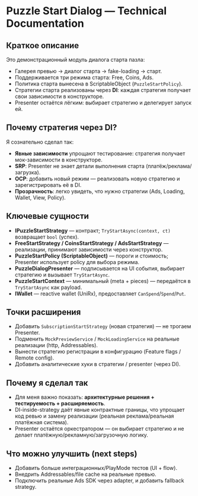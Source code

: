 # Puzzle Start Dialog — Technical Documentation 

## Краткое описание
Это демонстрационный модуль диалога старта пазла:
- Галерея превью → диалог старта → fake-loading → старт.
- Поддерживается три режима старта: Free, Coins, Ads.
- Политика старта вынесена в ScriptableObject (`PuzzleStartPolicy`).
- Стратегии старта реализованы через **DI**: каждая стратегия получает свои зависимости в конструкторе.
- Presenter остаётся лёгким: выбирает стратегию и делегирует запуск ей.

## Почему стратегия через DI?
Я сознательно сделал так:
- **Явные зависимости** упрощают тестирование: стратегия получает мок-зависимости в конструкторе.
- **SRP**: Presenter не знает детали выполнения старта (платёж/реклама/загрузка).
- **OCP**: добавить новый режим — реализовать новую стратегию и зарегистрировать её в DI.
- **Прозрачность**: легко увидеть, что нужно стратегии (Ads, Loading, Wallet, View, Policy).

## Ключевые сущности
- **IPuzzleStartStrategy** — контракт; `TryStartAsync(context, ct)` возвращает `bool` (успех).
- **FreeStartStrategy / CoinsStartStrategy / AdsStartStrategy** — реализации, принимают зависимости через конструктор.
- **PuzzleStartPolicy (ScriptableObject)** — пороги и стоимость; Presenter использует policy для выбора режима.
- **PuzzleDialogPresenter** — подписывается на UI события, выбирает стратегию и вызывает `TryStartAsync`.
- **PuzzleStartContext** — минимальный (meta + pieces) — передаётся в `TryStartAsync` как payload.
- **IWallet** — reactive wallet (UniRx), предоставляет `CanSpend`/`Spend`/`Put`.

## Точки расширения
- Добавить `SubscriptionStartStrategy` (новая стратегия) — не трогаем Presenter.
- Подменить `MockPreviewService` / `MockLoadingService` на реальные реализации (http, Addressables).
- Вынести стратегию регистрации в конфигурацию (Feature flags / Remote config).
- Добавить аналитические хуки в стратегии / presenter (через DI).


## Почему я сделал так 
- Для меня важно показать: **архитектурные решения + тестируемость + расширяемость**.
- DI-inside-strategy даёт явные контрактные границы, что упрощает код ревью и замену реализации (реальная реклама/реальная платёжная система).
- Presenter остаётся оркестратором — он выбирает стратегию и не делает платёжную/рекламную/загрузочную логику.

## Что можно улучшить (next steps)
- Добавить больше интеграционных/PlayMode тестов (UI + flow).
- Внедрить Addressables/file cache на реальные превью.
- Подключить реальные Ads SDK через adapter, и добавить fallback strategy.
